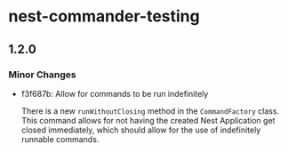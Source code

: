 # nest-commander-testing

## 1.2.0
### Minor Changes

- f3f687b: Allow for commands to be run indefinitely
  
  There is a new `runWithoutClosing` method in the `CommandFactory` class. This command allows for not having the created Nest Application get closed immediately, which should allow for the use of indefinitely runnable commands.
